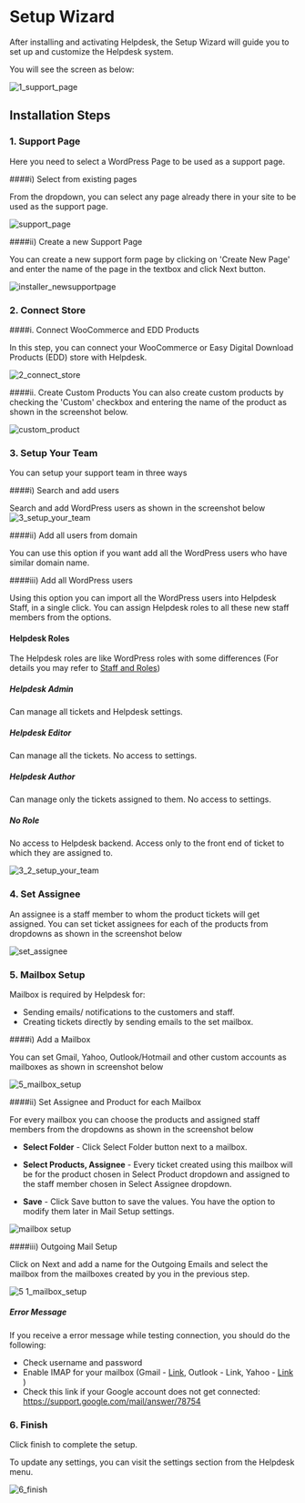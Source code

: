 # Setup Wizard

After installing and activating Helpdesk, the Setup Wizard will guide you to set up and customize the Helpdesk system.

You will see the screen as below:

![1_support_page](https://cloud.githubusercontent.com/assets/8191145/7609097/36a138b4-f98d-11e4-876a-4b68adff359f.png)

## Installation Steps

### 1. Support Page

Here you need to select a WordPress Page to be used as a support page.

####i) Select from existing pages

From the dropdown, you can select any page already there in your site to be used as the support page.

![support_page](https://cloud.githubusercontent.com/assets/8191145/7454947/02883148-f296-11e4-9302-0f0feadd2bee.png)


####ii) Create a new Support Page

You can create a new support form page by clicking on 'Create New Page' and enter the name of the page in the textbox and click Next button.

![installer_newsupportpage](https://cloud.githubusercontent.com/assets/8191145/8981424/d3c86ce0-36d5-11e5-8f67-e0decd45c364.png)


### 2. Connect Store

####i. Connect WooCommerce and EDD Products

In this step, you can connect your WooCommerce or Easy Digital Download Products (EDD) store with Helpdesk.

![2_connect_store](https://cloud.githubusercontent.com/assets/8191145/7609244/abfc51ec-f98e-11e4-8572-4f0f31b41477.png)

####ii. Create Custom Products
You can also create custom products by checking the 'Custom' checkbox and entering the name of the product as shown in the screenshot below.

![custom_product](https://cloud.githubusercontent.com/assets/8191145/8981550/e668946e-36d6-11e5-9f02-420f65d96c0a.png)


### 3. Setup Your Team

You can setup your support team in three ways

####i) Search and add users

Search and add WordPress users as shown in the screenshot below
![3_setup_your_team](https://cloud.githubusercontent.com/assets/8191145/7610069/69c8de68-f997-11e4-8780-68f9c92558c7.png)

####ii) Add all users from domain

You can use this option if you want add all the WordPress users who have similar domain name.

####iii) Add all WordPress users

Using this option you can import all the WordPress users into Helpdesk Staff, in a single click.
You can assign Helpdesk roles to all these new staff members from the options.
#### Helpdesk Roles
The Helpdesk roles are like WordPress roles with some differences (For details you may refer to [Staff and Roles](http://docs.rtcamp.com/rtbiz/helpdesk/admin/staff_and_roles/index.html))

##### **Helpdesk Admin**
Can manage all tickets and Helpdesk settings.

##### **Helpdesk Editor**

Can manage all the tickets. No access to settings.
##### **Helpdesk Author**

 Can manage only the tickets assigned to them. No access to settings.
##### **No Role**

 No access to Helpdesk backend. Access only to the front end of ticket to which they are assigned to.

![3_2_setup_your_team](https://cloud.githubusercontent.com/assets/8191145/7610686/57f6ff58-f99c-11e4-83b1-97bf282a3e37.png)

### 4. Set Assignee

An assignee is a staff member to whom the product tickets will get assigned.
You can set ticket assignees for each of the products from dropdowns as shown in the screenshot below

![set_assignee](https://cloud.githubusercontent.com/assets/8191145/8982495/961fd36a-36df-11e5-87bc-cd86b5d40789.png)



### 5. Mailbox Setup

Mailbox is required by Helpdesk for:
* Sending emails/ notifications to the customers and staff.
* Creating tickets directly by sending emails to the set mailbox.

####i) Add a Mailbox

You can set Gmail, Yahoo, Outlook/Hotmail and other custom accounts as mailboxes as shown in screenshot below

![5_mailbox_setup](https://cloud.githubusercontent.com/assets/8191145/7610579/93cb11f0-f99b-11e4-911f-ba0ee3348e19.png)

####ii) Set Assignee and Product for each Mailbox

For every mailbox you can choose the products and assigned staff members from the dropdowns as shown in the screenshot below

* **Select Folder** - Click Select Folder button next to a mailbox.

* **Select Products, Assignee** - Every ticket created using this mailbox will be for the product chosen in Select Product dropdown and assigned to the staff member chosen in Select Assignee dropdown.

* **Save** - Click Save button to save the values. You have the option to modify them later in Mail Setup settings.

![mailbox setup](https://cloud.githubusercontent.com/assets/8191145/8981198/fd8c427e-36d3-11e5-95af-eb74e92cd58a.png)



####iii) Outgoing Mail Setup

Click on Next and add a name for the Outgoing Emails and select the mailbox from the mailboxes created by you in the previous step.

![5 1_mailbox_setup](https://cloud.githubusercontent.com/assets/8191145/7610587/98bd740a-f99b-11e4-8d36-df29e3d8e24f.png)

##### Error Message
If you receive a error message while testing connection, you should do the following:
* Check username and password
* Enable IMAP for your mailbox (Gmail - [Link](https://support.google.com/mail/troubleshooter/1668960), Outlook - Link, Yahoo - [Link](https://help.yahoo.com/kb/mobile/imap%C2%A0settings-yahoo-mail-sln4075.html) )
* Check this link if your Google account does not get connected: https://support.google.com/mail/answer/78754

### 6. Finish

Click finish to complete the setup.

To update any settings, you can visit the settings section from the Helpdesk menu.

![6_finish](https://cloud.githubusercontent.com/assets/8191145/7610584/98935512-f99b-11e4-8d8b-e668b51eb66e.png)


